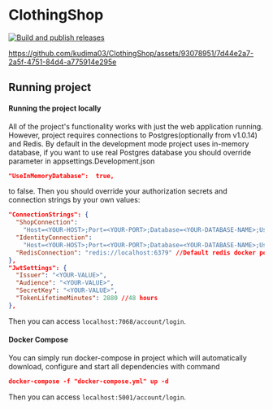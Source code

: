 # ClothingShop
[![Build and publish releases](https://github.com/kudima03/ClothingShop/actions/workflows/publish-release.yml/badge.svg)](https://github.com/kudima03/ClothingShop/actions/workflows/publish-release.yml)

https://github.com/kudima03/ClothingShop/assets/93078951/7d44e2a7-2a5f-4751-84d4-a775914e295e

## Running project
#### Running the project locally
All of the project's functionality works with just the web application running. However, project requires connections to Postgres(optionally from v1.0.14) and Redis.
By default in the development mode project uses in-memory database, if you want to use real Postgres database you should override parameter in appsettings.Development.json

   ```json
   "UseInMemoryDatabase":  true,
   ```
to false.
Then you should override your authorization secrets and connection strings by your own values:
  ```json
  "ConnectionStrings": {
    "ShopConnection":
      "Host=<YOUR-HOST>;Port=<YOUR-PORT>;Database=<YOUR-DATABASE-NAME>;Username=<YOUR-USERNAME>;Password=<YOUR-PASSWORD>;",
    "IdentityConnection":
      "Host=<YOUR-HOST>;Port=<YOUR-PORT>;Database=<YOUR-DATABASE-NAME>;Username=<YOUR-USERNAME>;Password=<YOUR-PASSWORD>;",
    "RedisConnection": "redis://localhost:6379" //Default redis docker port
  },
  "JwtSettings": {
    "Issuer": "<YOUR-VALUE>",
    "Audience": "<YOUR-VALUE>",
    "SecretKey": "<YOUR-VALUE>",
    "TokenLifetimeMinutes": 2880 //48 hours
  },
  ```
Then you can access `localhost:7068/account/login`.

#### Docker Compose
You can simply run docker-compose in project which will automatically download, configure and start all dependencies with command
   ```json
   docker-compose -f "docker-compose.yml" up -d
   ```
Then you can access `localhost:5001/account/login`.